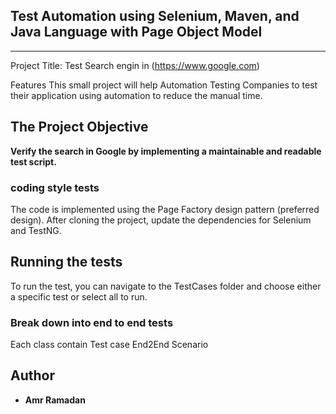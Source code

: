 Test Automation using **Selenium**, **Maven**, and **Java Language** with **Page Object Model** 
---
---
Project Title: Test Search engin in (https://www.google.com)

Features This small project will help Automation Testing Companies to test their application using automation to reduce the manual time.

## The Project Objective 

**Verify the search in Google by implementing a maintainable and readable test script.**


### coding style tests

The code is implemented using the Page Factory design pattern (preferred design).
After cloning the project, update the dependencies for Selenium and TestNG.

## Running the tests

To run the test, you can navigate to the TestCases folder and choose either a specific test or select all to run.

### Break down into end to end tests

Each class contain Test case End2End Scenario 


## Author

* **Amr Ramadan**

